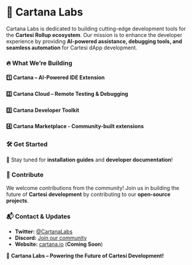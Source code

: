 # 🚀 Cartana Labs
Cartana Labs is dedicated to building cutting-edge development tools for the **Cartesi Rollup ecosystem**. Our mission is to enhance the developer experience by providing **AI-powered assistance, debugging tools, and seamless automation** for Cartesi dApp development.

### 🔥 What We’re Building

#### 1️⃣ Cartana – AI-Powered IDE Extension
#### 2️⃣ Cartana Cloud – Remote Testing & Debugging
#### 3️⃣ Cartana Developer Toolkit
#### 4️⃣ Cartana Marketplace - Community-built extensions

### 🛠️ Get Started
📌 Stay tuned for **installation guides** and **developer documentation**!

### 🤝 Contribute
We welcome contributions from the community! Join us in building the future of **Cartesi development** by contributing to our **open-source projects**.

### 📬 Contact & Updates
- **Twitter:** [@CartanaLabs](https://twitter.com/CartanaLabs)
- **Discord:** [Join our community](#)
- **Website:** [cartana.io](#) (**Coming Soon**)

🚀 **Cartana Labs – Powering the Future of Cartesi Development!**
